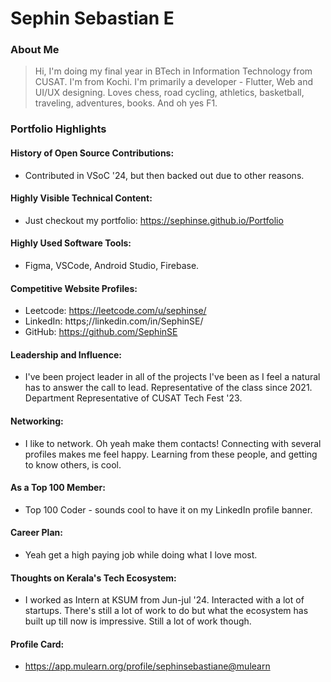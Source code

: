 # Sephin Sebastian E

### About Me

> Hi, I'm doing my final year in BTech in Information Technology from CUSAT. I'm from Kochi. I'm primarily a developer - Flutter, Web and UI/UX designing. Loves chess, road cycling, athletics, basketball, traveling, adventures, books. And oh yes F1.


### Portfolio Highlights


#### History of Open Source Contributions:

- Contributed in VSoC '24, but then backed out due to other reasons.

#### Highly Visible Technical Content:

- Just checkout my portfolio: https://sephinse.github.io/Portfolio

#### Highly Used Software Tools:

- Figma, VSCode, Android Studio, Firebase.

#### Competitive Website Profiles:

- Leetcode: https://leetcode.com/u/sephinse/
- LinkedIn: https;//linkedin.com/in/SephinSE/
- GitHub: https://github.com/SephinSE

#### Leadership and Influence:

- I've been project leader in all of the projects I've been as I feel a natural has to answer the call to lead. Representative of the class since 2021. Department Representative of CUSAT Tech Fest '23.

#### Networking:

- I like to network. Oh yeah make them contacts! Connecting with several profiles makes me feel happy. Learning from these people, and getting to know others, is cool.

#### As a Top 100 Member:

- Top 100 Coder - sounds cool to have it on my LinkedIn profile banner.

#### Career Plan:

- Yeah get a high paying job while doing what I love most.

#### Thoughts on Kerala's Tech Ecosystem:

- I worked as Intern at KSUM from Jun-jul '24. Interacted with a lot of startups. There's still a lot of work to do but what the ecosystem has built up till now is impressive. Still a lot of work though.

#### Profile Card:

- https://app.mulearn.org/profile/sephinsebastiane@mulearn

